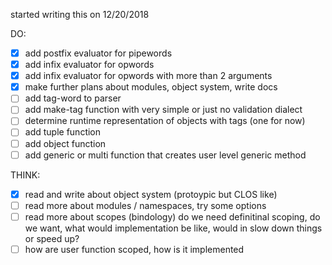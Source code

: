 started writing this on 12/20/2018

DO:
- [x] add postfix evaluator for pipewords
- [x] add infix evaluator for opwords
- [x] add infix evaluator for opwords with more than 2 arguments
- [x] make further plans about modules, object system, write docs
- [ ] add tag-word to parser
- [ ] add make-tag function with very simple or just no validation dialect
- [ ] determine runtime representation of objects with tags (one for now)
- [ ] add tuple function 
- [ ] add object function
- [ ] add generic or multi function that creates user level generic method

THINK:
- [x] read and write about object system (protoypic but CLOS like)
- [ ] read more about modules / namespaces, try some options
- [ ] read more about scopes (bindology) do we need definitinal scoping, do we want, what would implementation be like, would in 
  slow down things or speed up?
- [ ] how are user function scoped, how is it implemented
